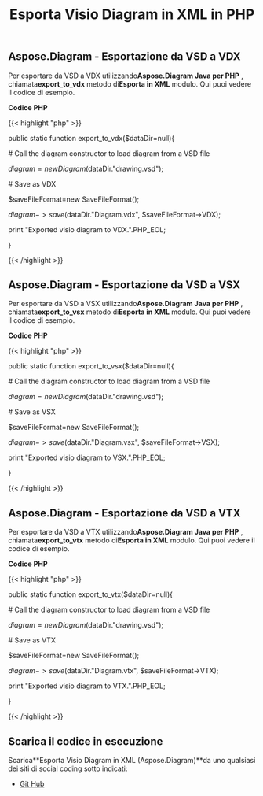 ﻿---
title: Esporta Visio Diagram in XML in PHP
type: docs
weight: 70
url: /it/java/export-visio-diagram-to-xml-in-php/
---
## **Aspose.Diagram - Esportazione da VSD a VDX**
Per esportare da VSD a VDX utilizzando**Aspose.Diagram Java per PHP** , chiamata**export_to_vdx** metodo di**Esporta in XML** modulo. Qui puoi vedere il codice di esempio.

**Codice PHP**

{{< highlight "php" >}}

 public static function export_to_vdx($dataDir=null){

\# Call the diagram constructor to load diagram from a VSD file

$diagram = new Diagram($dataDir."drawing.vsd");

\# Save as VDX

$saveFileFormat=new SaveFileFormat();

$diagram->save($dataDir."Diagram.vdx", $saveFileFormat->VDX);

print "Exported visio diagram to VDX.".PHP_EOL;

}

{{< /highlight >}}
## **Aspose.Diagram - Esportazione da VSD a VSX**
Per esportare da VSD a VSX utilizzando**Aspose.Diagram Java per PHP** , chiamata**export_to_vsx** metodo di**Esporta in XML** modulo. Qui puoi vedere il codice di esempio.

**Codice PHP**

{{< highlight "php" >}}

 public static function export_to_vsx($dataDir=null){

\# Call the diagram constructor to load diagram from a VSD file

$diagram = new Diagram($dataDir."drawing.vsd");

\# Save as VSX

$saveFileFormat=new SaveFileFormat();

$diagram->save($dataDir."Diagram.vsx", $saveFileFormat->VSX);

print "Exported visio diagram to VSX.".PHP_EOL;

}

{{< /highlight >}}
## **Aspose.Diagram - Esportazione da VSD a VTX**
Per esportare da VSD a VTX utilizzando**Aspose.Diagram Java per PHP** , chiamata**export_to_vtx** metodo di**Esporta in XML** modulo. Qui puoi vedere il codice di esempio.

**Codice PHP**

{{< highlight "php" >}}

 public static function export_to_vtx($dataDir=null){

\# Call the diagram constructor to load diagram from a VSD file

$diagram = new Diagram($dataDir."drawing.vsd");

\# Save as VTX

$saveFileFormat=new SaveFileFormat();

$diagram->save($dataDir."Diagram.vtx", $saveFileFormat->VTX);

print "Exported visio diagram to VTX.".PHP_EOL;

}

{{< /highlight >}}
## **Scarica il codice in esecuzione**
 Scarica**Esporta Visio Diagram in XML (Aspose.Diagram)**da uno qualsiasi dei siti di social coding sotto indicati:

- [Git Hub](https://github.com/asposediagram/Aspose.Diagram-for-Java/blob/master/Plugins/Aspose_Diagram_Java_for_PHP/src/aspose/diagram/LoadingSavingandConverting/ExportToXml.php)
